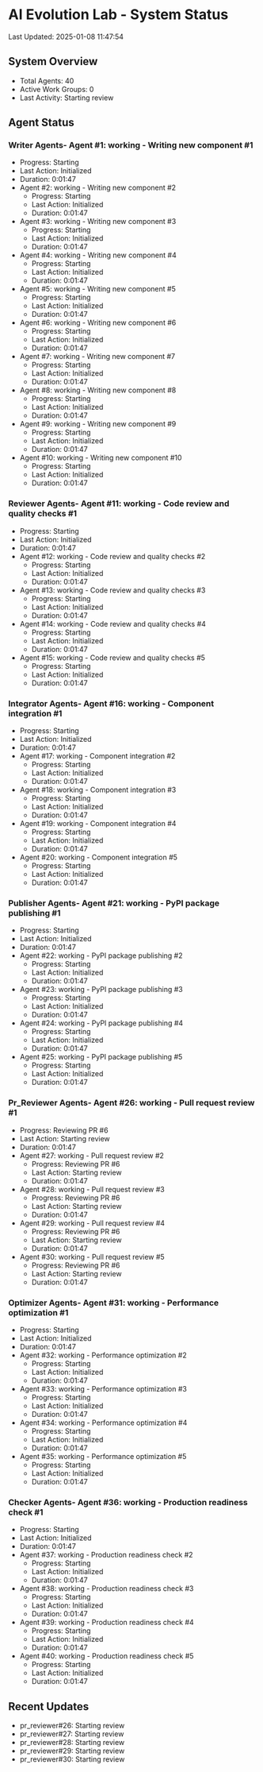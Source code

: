 # AI Evolution Lab - System Status
Last Updated: 2025-01-08 11:47:54

## System Overview
- Total Agents: 40
- Active Work Groups: 0
- Last Activity: Starting review

## Agent Status

### Writer Agents- Agent #1: working - Writing new component #1
  - Progress: Starting
  - Last Action: Initialized
  - Duration: 0:01:47
- Agent #2: working - Writing new component #2
  - Progress: Starting
  - Last Action: Initialized
  - Duration: 0:01:47
- Agent #3: working - Writing new component #3
  - Progress: Starting
  - Last Action: Initialized
  - Duration: 0:01:47
- Agent #4: working - Writing new component #4
  - Progress: Starting
  - Last Action: Initialized
  - Duration: 0:01:47
- Agent #5: working - Writing new component #5
  - Progress: Starting
  - Last Action: Initialized
  - Duration: 0:01:47
- Agent #6: working - Writing new component #6
  - Progress: Starting
  - Last Action: Initialized
  - Duration: 0:01:47
- Agent #7: working - Writing new component #7
  - Progress: Starting
  - Last Action: Initialized
  - Duration: 0:01:47
- Agent #8: working - Writing new component #8
  - Progress: Starting
  - Last Action: Initialized
  - Duration: 0:01:47
- Agent #9: working - Writing new component #9
  - Progress: Starting
  - Last Action: Initialized
  - Duration: 0:01:47
- Agent #10: working - Writing new component #10
  - Progress: Starting
  - Last Action: Initialized
  - Duration: 0:01:47

### Reviewer Agents- Agent #11: working - Code review and quality checks #1
  - Progress: Starting
  - Last Action: Initialized
  - Duration: 0:01:47
- Agent #12: working - Code review and quality checks #2
  - Progress: Starting
  - Last Action: Initialized
  - Duration: 0:01:47
- Agent #13: working - Code review and quality checks #3
  - Progress: Starting
  - Last Action: Initialized
  - Duration: 0:01:47
- Agent #14: working - Code review and quality checks #4
  - Progress: Starting
  - Last Action: Initialized
  - Duration: 0:01:47
- Agent #15: working - Code review and quality checks #5
  - Progress: Starting
  - Last Action: Initialized
  - Duration: 0:01:47

### Integrator Agents- Agent #16: working - Component integration #1
  - Progress: Starting
  - Last Action: Initialized
  - Duration: 0:01:47
- Agent #17: working - Component integration #2
  - Progress: Starting
  - Last Action: Initialized
  - Duration: 0:01:47
- Agent #18: working - Component integration #3
  - Progress: Starting
  - Last Action: Initialized
  - Duration: 0:01:47
- Agent #19: working - Component integration #4
  - Progress: Starting
  - Last Action: Initialized
  - Duration: 0:01:47
- Agent #20: working - Component integration #5
  - Progress: Starting
  - Last Action: Initialized
  - Duration: 0:01:47

### Publisher Agents- Agent #21: working - PyPI package publishing #1
  - Progress: Starting
  - Last Action: Initialized
  - Duration: 0:01:47
- Agent #22: working - PyPI package publishing #2
  - Progress: Starting
  - Last Action: Initialized
  - Duration: 0:01:47
- Agent #23: working - PyPI package publishing #3
  - Progress: Starting
  - Last Action: Initialized
  - Duration: 0:01:47
- Agent #24: working - PyPI package publishing #4
  - Progress: Starting
  - Last Action: Initialized
  - Duration: 0:01:47
- Agent #25: working - PyPI package publishing #5
  - Progress: Starting
  - Last Action: Initialized
  - Duration: 0:01:47

### Pr_Reviewer Agents- Agent #26: working - Pull request review #1
  - Progress: Reviewing PR #6
  - Last Action: Starting review
  - Duration: 0:01:47
- Agent #27: working - Pull request review #2
  - Progress: Reviewing PR #6
  - Last Action: Starting review
  - Duration: 0:01:47
- Agent #28: working - Pull request review #3
  - Progress: Reviewing PR #6
  - Last Action: Starting review
  - Duration: 0:01:47
- Agent #29: working - Pull request review #4
  - Progress: Reviewing PR #6
  - Last Action: Starting review
  - Duration: 0:01:47
- Agent #30: working - Pull request review #5
  - Progress: Reviewing PR #6
  - Last Action: Starting review
  - Duration: 0:01:47

### Optimizer Agents- Agent #31: working - Performance optimization #1
  - Progress: Starting
  - Last Action: Initialized
  - Duration: 0:01:47
- Agent #32: working - Performance optimization #2
  - Progress: Starting
  - Last Action: Initialized
  - Duration: 0:01:47
- Agent #33: working - Performance optimization #3
  - Progress: Starting
  - Last Action: Initialized
  - Duration: 0:01:47
- Agent #34: working - Performance optimization #4
  - Progress: Starting
  - Last Action: Initialized
  - Duration: 0:01:47
- Agent #35: working - Performance optimization #5
  - Progress: Starting
  - Last Action: Initialized
  - Duration: 0:01:47

### Checker Agents- Agent #36: working - Production readiness check #1
  - Progress: Starting
  - Last Action: Initialized
  - Duration: 0:01:47
- Agent #37: working - Production readiness check #2
  - Progress: Starting
  - Last Action: Initialized
  - Duration: 0:01:47
- Agent #38: working - Production readiness check #3
  - Progress: Starting
  - Last Action: Initialized
  - Duration: 0:01:47
- Agent #39: working - Production readiness check #4
  - Progress: Starting
  - Last Action: Initialized
  - Duration: 0:01:47
- Agent #40: working - Production readiness check #5
  - Progress: Starting
  - Last Action: Initialized
  - Duration: 0:01:47


## Recent Updates
- pr_reviewer#26: Starting review
- pr_reviewer#27: Starting review
- pr_reviewer#28: Starting review
- pr_reviewer#29: Starting review
- pr_reviewer#30: Starting review
